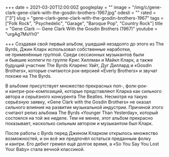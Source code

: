 +++
date = 2021-03-20T12:00:00Z
googleplay = ""
image = "/img/c/gene-clark-gene-clark-with-the-gosdin-brothers-1967.jpg"
odesli = ""
rated = ["3"]
slug = "gene-clark-gene-clark-with-the-gosdin-brothers-1967"
tags = ["Folk Rock", "Psychedelic", "Garage", "Baroque Pop", "Country Rock"]
title = "Gene Clark — Gene Clark With the Gosdin Brothers (1967)"
youtube = "urgAg7MsYh0"

+++
Создавая свой первый альбом, ушедший незадолго до этого из The Byrds, Джин Кларк использовал собственные наработки, не применённые группой. Среди сессионных музыкантов были и бывшие коллеги по группе Крис Хиллман и Майкл Кларк, а также будущий участник The Byrds Кларенс Уайт, Дуг Диллард и «Gosdin Brothers», которые считаются рок-версией «Everly Brothers» и звучат похоже на The Byrds.

В альбоме присутствует множество прекрасных поп-, фолк-рок- и кантри-рок-композиций, которые представляют Кларка как сильного автора и серьёзного конкурента The Beatles. Несмотря на такую серьёзную заявку, «Gene Clark with the Gosdin Brothers» не оказал сильного влияния на развитие музыкальной индустрии. Причиной этого считают релиз альбома The Byrds «Younger Than Yesterday», который состоялся на той же неделе. Тем не менее, этот альбом прекрасно показывает, насколько сильным автором и музыкантом был Кларк.

После работы с Byrds перед Джином Кларком открылось множество возможностей, и он всё же предпочёл остаться преданным фолку и кантри. Его дебют гремел ещё долгое время, а «So You Say You Lost Your Baby» стала вечной классикой.
